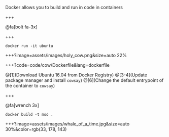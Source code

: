 Docker allows you to build and run in code in <span class="gold">containers</span>

+++

@fa[bolt fa-3x]

+++

`docker run -it ubuntu`

+++?image=assets/images/holy_cow.png&size=auto 22%

+++?code=code/cow/Dockerfile&lang=dockerfile

@[1](Download Ubuntu 16.04 from Docker Registry)
@[3-4](Update package manager and install <span class="gray">`cowsay`</span>)
@[6](Change the default entrypoint of the container to <span class="gray">`cowsay`</span>)

+++

@fa[wrench 3x]

`docker build -t moo .`

+++?image=assets/images/whale_of_a_time.jpg&size=auto 30%&color=rgb(33, 178, 143)
